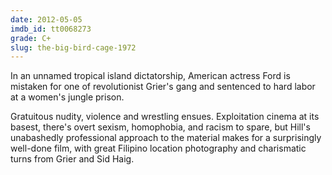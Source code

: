 ```yaml
---
date: 2012-05-05
imdb_id: tt0068273
grade: C+
slug: the-big-bird-cage-1972
---
```


In an unnamed tropical island dictatorship, American actress Ford is mistaken for one of revolutionist Grier's gang and sentenced to hard labor at a women's jungle prison.

Gratuitous nudity, violence and wrestling ensues. Exploitation cinema at its basest, there's overt sexism, homophobia, and racism to spare, but Hill's unabashedly professional approach to the material makes for a surprisingly well-done film, with great Filipino location photography and charismatic turns from Grier and Sid Haig.
